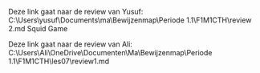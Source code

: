 Deze link gaat naar de review van Yusuf: C:\Users\yusuf\Documents\ma\Bewijzenmap\Periode 1.1\F1M1CTH\review 2.md Squid Game




Deze link gaat naar de review van Ali: C:\Users\Ali\OneDrive\Documenten\Ma\Bewijzenmap\Periode 1.1\F1M1CTH\les07\review1.md

